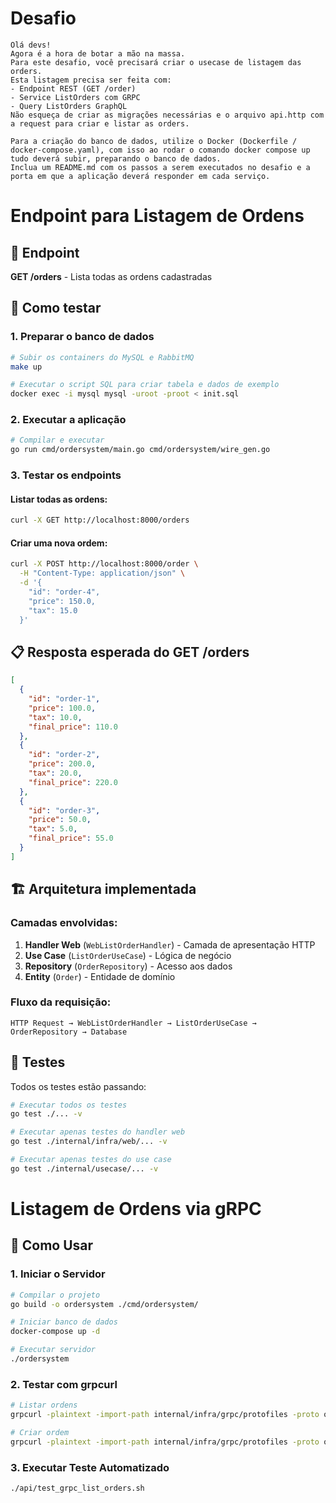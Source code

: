 # Desafio

```
Olá devs!
Agora é a hora de botar a mão na massa. 
Para este desafio, você precisará criar o usecase de listagem das orders.
Esta listagem precisa ser feita com:
- Endpoint REST (GET /order)
- Service ListOrders com GRPC
- Query ListOrders GraphQL
Não esqueça de criar as migrações necessárias e o arquivo api.http com a request para criar e listar as orders.

Para a criação do banco de dados, utilize o Docker (Dockerfile / docker-compose.yaml), com isso ao rodar o comando docker compose up tudo deverá subir, preparando o banco de dados.
Inclua um README.md com os passos a serem executados no desafio e a porta em que a aplicação deverá responder em cada serviço.
```

# Endpoint para Listagem de Ordens

## 🎯 Endpoint 

**GET /orders** - Lista todas as ordens cadastradas

## 🚀 Como testar

### 1. Preparar o banco de dados

```bash
# Subir os containers do MySQL e RabbitMQ
make up

# Executar o script SQL para criar tabela e dados de exemplo
docker exec -i mysql mysql -uroot -proot < init.sql
```

### 2. Executar a aplicação

```bash
# Compilar e executar
go run cmd/ordersystem/main.go cmd/ordersystem/wire_gen.go
```

### 3. Testar os endpoints

#### Listar todas as ordens:
```bash
curl -X GET http://localhost:8000/orders
```

#### Criar uma nova ordem:
```bash
curl -X POST http://localhost:8000/order \
  -H "Content-Type: application/json" \
  -d '{
    "id": "order-4",
    "price": 150.0,
    "tax": 15.0
  }'
```

## 📋 Resposta esperada do GET /orders

```json
[
  {
    "id": "order-1",
    "price": 100.0,
    "tax": 10.0,
    "final_price": 110.0
  },
  {
    "id": "order-2",
    "price": 200.0,
    "tax": 20.0,
    "final_price": 220.0
  },
  {
    "id": "order-3",
    "price": 50.0,
    "tax": 5.0,
    "final_price": 55.0
  }
]
```

## 🏗️ Arquitetura implementada

### Camadas envolvidas:

1. **Handler Web** (`WebListOrderHandler`) - Camada de apresentação HTTP
2. **Use Case** (`ListOrderUseCase`) - Lógica de negócio
3. **Repository** (`OrderRepository`) - Acesso aos dados
4. **Entity** (`Order`) - Entidade de domínio

### Fluxo da requisição:

```
HTTP Request → WebListOrderHandler → ListOrderUseCase → OrderRepository → Database
```

## 🧪 Testes

Todos os testes estão passando:

```bash
# Executar todos os testes
go test ./... -v

# Executar apenas testes do handler web
go test ./internal/infra/web/... -v

# Executar apenas testes do use case
go test ./internal/usecase/... -v
```


# Listagem de Ordens via gRPC

## 🚀 Como Usar

### 1. Iniciar o Servidor
```bash
# Compilar o projeto
go build -o ordersystem ./cmd/ordersystem/

# Iniciar banco de dados
docker-compose up -d

# Executar servidor
./ordersystem
```

### 2. Testar com grpcurl
```bash
# Listar ordens
grpcurl -plaintext -import-path internal/infra/grpc/protofiles -proto order.proto localhost:50051 pb.OrderService/ListOrders

# Criar ordem
grpcurl -plaintext -import-path internal/infra/grpc/protofiles -proto order.proto -d '{"id": "123", "price": 100.0, "tax": 10.0}' localhost:50051 pb.OrderService/CreateOrder
```

### 3. Executar Teste Automatizado
```bash
./api/test_grpc_list_orders.sh
```


